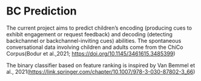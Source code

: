 # BC Prediction
The current project aims to predict children’s encoding (producing cues to exhibit engagement or request feedback) and decoding (detecting backchannel or backchannel-inviting cues) abilities. The spontaneous conversational data involving children and adults come from the ChiCo Corpus(Bodur et al.,2021; https://doi.org/10.1145/3461615.3485399)

The binary classifier based on feature ranking is inspired by Van Bemmel et al., 2021(https://link.springer.com/chapter/10.1007/978-3-030-87802-3_66)
